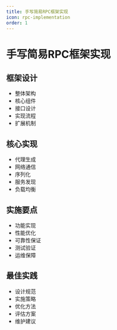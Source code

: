 ```yaml
---
title: 手写简易RPC框架实现
icon: rpc-implementation
order: 1
---
```


# 手写简易RPC框架实现

## 框架设计
- 整体架构
- 核心组件
- 接口设计
- 实现流程
- 扩展机制

## 核心实现
- 代理生成
- 网络通信
- 序列化
- 服务发现
- 负载均衡

## 实施要点
- 功能实现
- 性能优化
- 可靠性保证
- 测试验证
- 运维保障

## 最佳实践
- 设计规范
- 实施策略
- 优化方法
- 评估方案
- 维护建议

